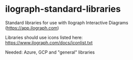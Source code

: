 # ilograph-standard-libraries
Standard libraries for use with Ilograph Interactive Diagrams (https://app.ilograph.com)

Libraries should use icons listed here: https://www.ilograph.com/docs/iconlist.txt

Needed: Azure, GCP and "general" libraries